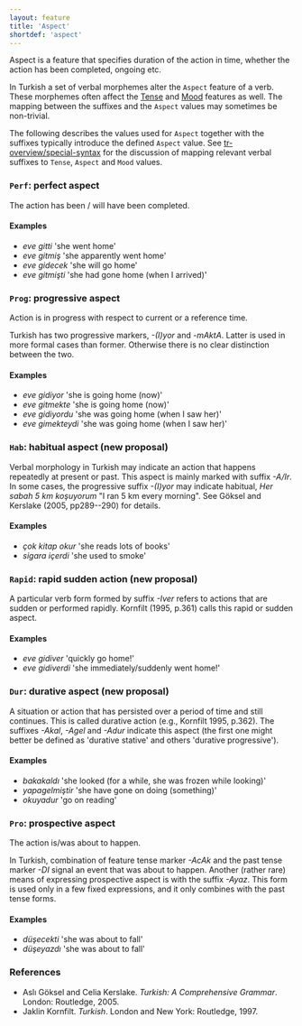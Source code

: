 ```yaml
---
layout: feature
title: 'Aspect'
shortdef: 'aspect'
---
```


Aspect is a feature that specifies duration of the action in time, whether the action has been completed, ongoing etc. 

In Turkish a set of verbal morphemes alter the `Aspect` feature of a verb.
These morphemes often affect the [Tense]() and [Mood]() features as well.
The mapping between the suffixes and the `Aspect` values may sometimes be non-trivial.

The following describes the values used for `Aspect` together with the
suffixes typically introduce the defined `Aspect` value.
See [tr-overview/special-syntax]() for the discussion of mapping
relevant verbal suffixes to `Tense`, `Aspect` and `Mood` values.


### `Perf`: perfect aspect

The action has been / will have been completed.

#### Examples

* *eve gitti* 'she went home'
* *eve gitmiş* 'she apparently went home'
* *eve gidecek* 'she will go home'
* *eve gitmişti* 'she had gone home (when I arrived)'

### `Prog`: progressive aspect

Action is in progress with respect to current or a reference time.

Turkish has two progressive markers, *-(I)yor* and *-mAktA*.
Latter is used in more formal cases than former.
Otherwise there is no clear distinction between the two.

#### Examples

* *eve gidiyor* 'she is going home (now)'
* *eve gitmekte* 'she is going home (now)'
* *eve gidiyordu* 'she was going home (when I saw her)'
* *eve gimekteydi* 'she was going home (when I saw her)'

### `Hab`: habitual aspect (**new proposal**)

Verbal morphology in Turkish may indicate an action that happens repeatedly at present or past.
This aspect is mainly marked with suffix *-A/Ir*.
In some cases, the progressive suffix *-(I)yor* may indicate habitual, 
_Her sabah 5 km koşuyorum_ "I ran 5 km every morning".
See Göksel and Kerslake (2005, pp289--290) for details.

#### Examples

* *çok kitap okur* 'she reads lots of books'
* *sigara içerdi* 'she used to smoke'

### `Rapid`: rapid sudden action (**new proposal**)

A particular verb form formed by suffix *-Iver* refers to actions that are sudden or performed rapidly.
Kornfilt (1995, p.361) calls this rapid or sudden aspect.

#### Examples

* *eve gidiver* 'quickly go home!'
* *eve gidiverdi* 'she immediately/suddenly went home!'


### `Dur`: durative aspect (**new proposal**)

A situation or action that has persisted over a period of time and still continues. This is called durative action (e.g., Kornfilt 1995, p.362).
The suffixes *-Akal*, *-Agel* and *-Adur* indicate this aspect (the first one might better be defined as 'durative stative' and others 'durative progressive'). 

#### Examples

* *bakakaldı* 'she looked (for a while, she was frozen while looking)'
* *yapagelmiştir* 'she have gone on doing (something)'
* *okuyadur* 'go on reading'

### `Pro`: prospective aspect

The action is/was about to happen.

In Turkish, combination of feature tense marker _-AcAk_ and the past tense marker _-DI_ signal an event that was about to happen.
Another (rather rare) means of expressing prospective aspect is with the suffix *-Ayaz*.
This form is used only in a few fixed expressions,
and it only combines with the past tense forms.

#### Examples

* *düşecekti* 'she was about to fall'
* *düşeyazdı* 'she was about to fall'

### References
- Aslı Göksel and Celia Kerslake. _Turkish: A Comprehensive Grammar_.  London: Routledge, 2005.
- Jaklin Kornfilt. _Turkish_. London and New York: Routledge, 1997.
